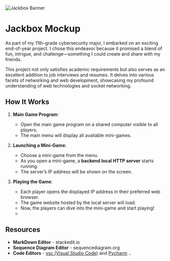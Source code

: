 ![Jackbox Banner](https://imageio.forbes.com/specials-images/imageserve/63247e73c8d083bd3bb00cbb/Jackbox-Games-logo-surrounded-by-its-game-logos/960x0.jpg?format=jpg&width=960)
# Jackbox Mockup
As part of my 11th-grade cybersecurity major, I embarked on an exciting end-of-year project. I chose this endeavor because it promised a blend of fun, intrigue, and challenge—something I could create and share with my friends.

This project not only satisfies academic requirements but also serves as an excellent addition to job interviews and resumes. It delves into various facets of networking and web development, showcasing my profound understanding of web technologies and socket networking.

## How It Works

1.  **Main Game Program**:
    
    -   Open the main game program on a shared computer visible to all players.
    -   The main menu will display all available mini-games.
2.  **Launching a Mini-Game**:
    
    -   Choose a mini-game from the menu.
    -   As you open a mini-game, a  **backend local HTTP server**  starts running.
    -   The server’s IP address will be shown on the screen.
3.  **Playing the Game**:
    
    -   Each player opens the displayed IP address in their preferred web browser.
    -   The game website hosted by the local server will load.
    -   Now, the players can dive into the mini-game and start playing!
    - 
## Resources

 - **MarkDown Editor** - stackedit.io
 - **Sequence Diagram Editor** - sequencediagram.org
 - **Code Editors** - [vsc (Visual Studio Code)](https://code.visualstudio.com/) and [Pycharm](https://www.jetbrains.com/pycharm/)
..